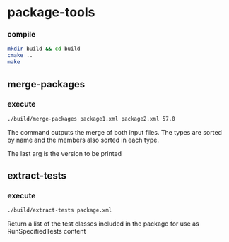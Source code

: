 # package-tools

### compile

```sh
mkdir build && cd build
cmake ..
make
```

## merge-packages

### execute

```sh
./build/merge-packages package1.xml package2.xml 57.0
```

The command outputs the merge of both input files. The types are sorted by name and the members also sorted in each type.

The last arg is the version to be printed

## extract-tests

### execute

```sh
./build/extract-tests package.xml
```

Return a list of the test classes included in the package for use as RunSpecifiedTests content
